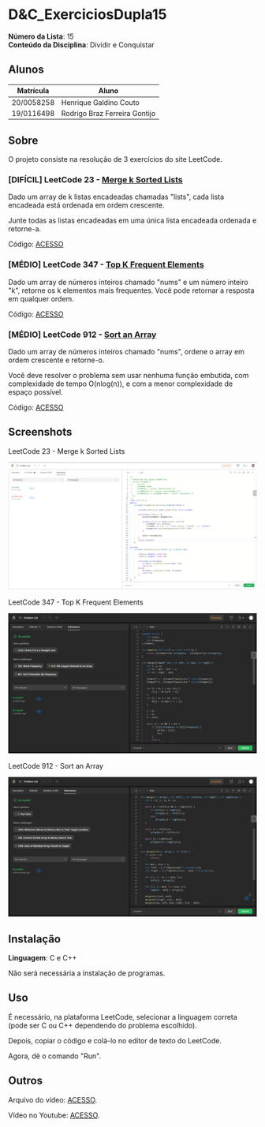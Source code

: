# D&C_ExerciciosDupla15

**Número da Lista**: 15<br>
**Conteúdo da Disciplina**: Dividir e Conquistar<br>

## Alunos
|Matrícula | Aluno |
| -- | -- |
| 20/0058258  |  Henrique Galdino Couto |
| 19/0116498  |  Rodrigo Braz Ferreira Gontijo |

## Sobre 
O projeto consiste na resolução de 3 exercícios do site LeetCode.

### [DIFÍCIL] LeetCode 23 - [Merge k Sorted Lists](https://leetcode.com/problems/merge-k-sorted-lists/)
Dado um array de k listas encadeadas chamadas "lists", cada lista encadeada está ordenada em ordem crescente.

Junte todas as listas encadeadas em uma única lista encadeada ordenada e retorne-a.<br>

Código: [ACESSO](/codigos/23.cpp)<br>

### [MÉDIO] LeetCode 347 - [Top K Frequent Elements](https://leetcode.com/problems/top-k-frequent-elements/)
Dado um array de números inteiros chamado "nums" e um número inteiro "k", retorne os k elementos mais frequentes. Você pode retornar a resposta em qualquer ordem.<br>

Código: [ACESSO](/codigos/347.c)<br>

### [MÉDIO] LeetCode 912 - [Sort an Array](https://leetcode.com/problems/sort-an-array/)
Dado um array de números inteiros chamado "nums", ordene o array em ordem crescente e retorne-o. 

Você deve resolver o problema sem usar nenhuma função embutida, com complexidade de tempo O(nlog(n)), e com a menor complexidade de espaço possível.<br>

Código: [ACESSO](/codigos/912.c)<br>
## Screenshots

LeetCode 23 - Merge k Sorted Lists<br>

![image](/assets/23.png)

LeetCode 347 - Top K Frequent Elements<br>

![image](/assets/347.png)

LeetCode 912 - Sort an Array<br>

![image](/assets/912.png)
## Instalação 
**Linguagem**: C e C++<br>

Não será necessária a instalação de programas.

## Uso 

É necessário, na plataforma LeetCode, selecionar a linguagem correta (pode ser C ou C++ dependendo do problema escolhido).<br>

Depois, copiar o código e colá-lo no editor de texto do LeetCode.<br>

Agora, dê o comando "Run".

## Outros 

Arquivo do vídeo: [ACESSO](apresentacao-dividir-conquistar.mp4).

Vídeo no Youtube: [ACESSO](https://youtu.be/fYg76srQ3u4).




